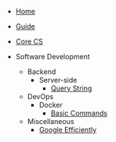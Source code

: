 - [Home](/)
- [Guide](guide.md)
- [Core CS](core/index.md)
- Software Development

  - Backend
    - Server-side
      - [Query String](/software-development/backend/server-side/QueryString.md)
  - DevOps
    - Docker
      - [Basic Commands](software-development/devops/docker/BasicCommands.md)
  - Miscellaneous
    - [Google Efficiently](/software-development/miscellaneous/GoogleEfficiently.md)

